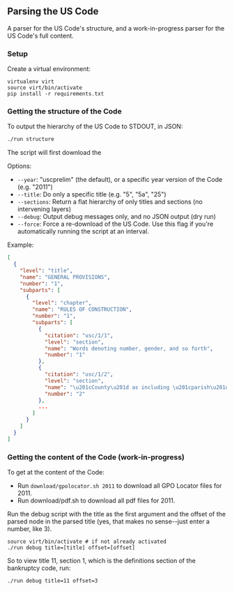 ## Parsing the US Code

A parser for the US Code's structure, and a work-in-progress parser for the US Code's full content.


### Setup

Create a virtual environment:

    virtualenv virt
    source virt/bin/activate
    pip install -r requirements.txt


### Getting the structure of the Code

To output the hierarchy of the US Code to STDOUT, in JSON:

```bash
./run structure
```

The script will first download the 

Options:

* `--year`: "uscprelim" (the default), or a specific year version of the Code (e.g. "2011")
* `--title`: Do only a specific title (e.g. "5", "5a", "25")
* `--sections`: Return a flat hierarchy of only titles and sections (no intervening layers)
* `--debug`: Output debug messages only, and no JSON output (dry run)
* `--force`: Force a re-download of the US Code. Use this flag if you're automatically running the script at an interval.

Example:

```json
[
  {
    "level": "title", 
    "name": "GENERAL PROVISIONS", 
    "number": "1", 
    "subparts": [
      {
        "level": "chapter", 
        "name": "RULES OF CONSTRUCTION", 
        "number": "1", 
        "subparts": [
          {
            "citation": "usc/1/1", 
            "level": "section", 
            "name": "Words denoting number, gender, and so forth", 
            "number": "1"
          }, 
          {
            "citation": "usc/1/2", 
            "level": "section", 
            "name": "\u201cCounty\u201d as including \u201cparish\u201d, and so forth", 
            "number": "2"
          },
          ...
        ]
      }
    ]
  }
]
```

### Getting the content of the Code (work-in-progress)

To get at the content of the Code:

* Run `download/gpolocator.sh 2011` to download all GPO Locator files for 2011.
* Run download/pdf.sh to download all pdf files for 2011.

Run the debug script with the title as the first argument and the offset of the parsed node in the parsed title (yes, that makes no sense--just enter a number, like 3).

    source virt/bin/activate # if not already activated
    ./run debug title=[title] offset=[offset]

So to view title 11, section 1, which is the definitions section of the bankruptcy code, run:

    ./run debug title=11 offset=3